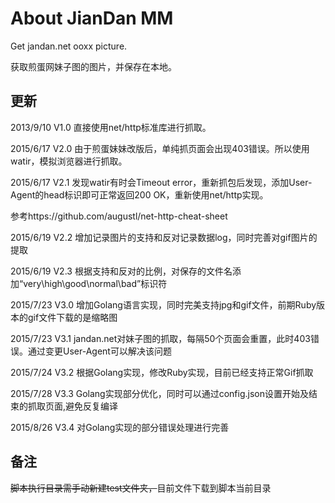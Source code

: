 # About JianDan MM

Get jandan.net ooxx picture.

获取煎蛋网妹子图的图片，并保存在本地。


## 更新
2013/9/10  V1.0  直接使用net/http标准库进行抓取。

2015/6/17  V2.0  由于煎蛋妹妹改版后，单纯抓页面会出现403错误。所以使用watir，模拟浏览器进行抓取。

2015/6/17  V2.1  发现watir有时会Timeout error，重新抓包后发现，添加User-Agent的head标识即可正常返回200 OK，重新使用net/http实现。

参考https://github.com/augustl/net-http-cheat-sheet

2015/6/19  V2.2  增加记录图片的支持和反对记录数据log，同时完善对gif图片的提取

2015/6/19  V2.3  根据支持和反对的比例，对保存的文件名添加“very\high\good\normal\bad”标识符

2015/7/23  V3.0  增加Golang语言实现，同时完美支持jpg和gif文件，前期Ruby版本的gif文件下载的是缩略图

2015/7/23  V3.1  jandan.net对妹子图的抓取，每隔50个页面会重置，此时403错误。通过变更User-Agent可以解决该问题

2015/7/24  V3.2  根据Golang实现，修改Ruby实现，目前已经支持正常Gif抓取

2015/7/28  V3.3  Golang实现部分优化，同时可以通过config.json设置开始及结束的抓取页面,避免反复编译

2015/8/26  V3.4  对Golang实现的部分错误处理进行完善

## 备注
~~脚本执行目录需手动新建test文件夹，~~目前文件下载到脚本当前目录

